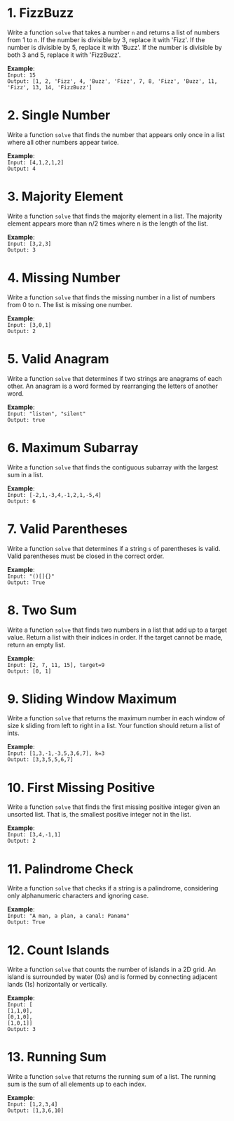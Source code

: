 # 1. FizzBuzz
Write a function `solve` that takes a number `n` and returns a list of numbers from 1 to `n`. If the number is divisible by 3, replace it with 'Fizz'. If the number is divisible by 5, replace it with 'Buzz'. If the number is divisible by both 3 and 5, replace it with 'FizzBuzz'.

**Example**:\
`Input: 15`\
`Output: [1, 2, 'Fizz', 4, 'Buzz', 'Fizz', 7, 8, 'Fizz', 'Buzz', 11, 'Fizz', 13, 14, 'FizzBuzz']`
# 2. Single Number
Write a function `solve` that finds the number that appears only once in a list where all other numbers appear twice.

**Example**:\
`Input: [4,1,2,1,2]`\
`Output: 4 `
# 3. Majority Element
Write a function `solve` that finds the majority element in a list. The majority element appears more than n/2 times where n is the length of the list.

**Example**:\
`Input: [3,2,3]`\
`Output: 3 `
# 4. Missing Number
Write a function `solve` that finds the missing number in a list of numbers from 0 to n. The list is missing one number.

**Example**:\
`Input: [3,0,1]`\
`Output: 2 `
# 5. Valid Anagram
Write a function `solve` that determines if two strings are anagrams of each other. An anagram is a word formed by rearranging the letters of another word.

**Example**:\
`Input: "listen", "silent"`\
`Output: true `
# 6. Maximum Subarray
Write a function `solve` that finds the contiguous subarray with the largest sum in a list.

**Example**:\
`Input: [-2,1,-3,4,-1,2,1,-5,4]`\
`Output: 6 `
# 7. Valid Parentheses
Write a function `solve` that determines if a string `s` of parentheses is valid. Valid parentheses must be closed in the correct order.

**Example**:\
`Input: "()[]{}"`\
`Output: True `
# 8. Two Sum
Write a function `solve` that finds two numbers in a list that add up to a target value. Return a list with their indices in order. If the target cannot be made, return an empty list.

**Example**:\
`Input: [2, 7, 11, 15], target=9`\
`Output: [0, 1] `
# 9. Sliding Window Maximum
Write a function `solve` that returns the maximum number in each window of size k sliding from left to right in a list. Your function should return a list of ints.

**Example**:\
`Input: [1,3,-1,-3,5,3,6,7], k=3`\
`Output: [3,3,5,5,6,7] `
# 10. First Missing Positive
Write a function `solve` that finds the first missing positive integer given an unsorted list. That is, the smallest positive integer not in the list.

**Example**:\
`Input: [3,4,-1,1]`\
`Output: 2 `
# 11. Palindrome Check
Write a function `solve` that checks if a string is a palindrome, considering only alphanumeric characters and ignoring case.

**Example**:\
`Input: "A man, a plan, a canal: Panama"`\
`Output: True `
# 12. Count Islands
Write a function `solve` that counts the number of islands in a 2D grid. An island is surrounded by water (0s) and is formed by connecting adjacent lands (1s) horizontally or vertically.

**Example**:\
`Input: [`\
`[1,1,0],`\
`[0,1,0],`\
`[1,0,1]]`\
`Output: 3 `
# 13. Running Sum
Write a function `solve` that returns the running sum of a list. The running sum is the sum of all elements up to each index.

**Example**:\
`Input: [1,2,3,4]`\
`Output: [1,3,6,10] `
